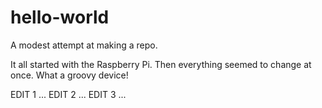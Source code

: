 # hello-world
A modest attempt at making a repo.

It all started with the Raspberry Pi.  Then everything seemed to change at once.  What a groovy device!

EDIT 1 ...
EDIT 2 ...
EDIT 3 ...

